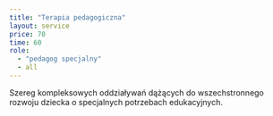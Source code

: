 ```yaml
---
title: "Terapia pedagogiczna"
layout: service
price: 70
time: 60
role:
  - "pedagog specjalny"
  - all
---
```


Szereg kompleksowych oddziaływań dążących do wszechstronnego rozwoju dziecka o specjalnych potrzebach edukacyjnych.